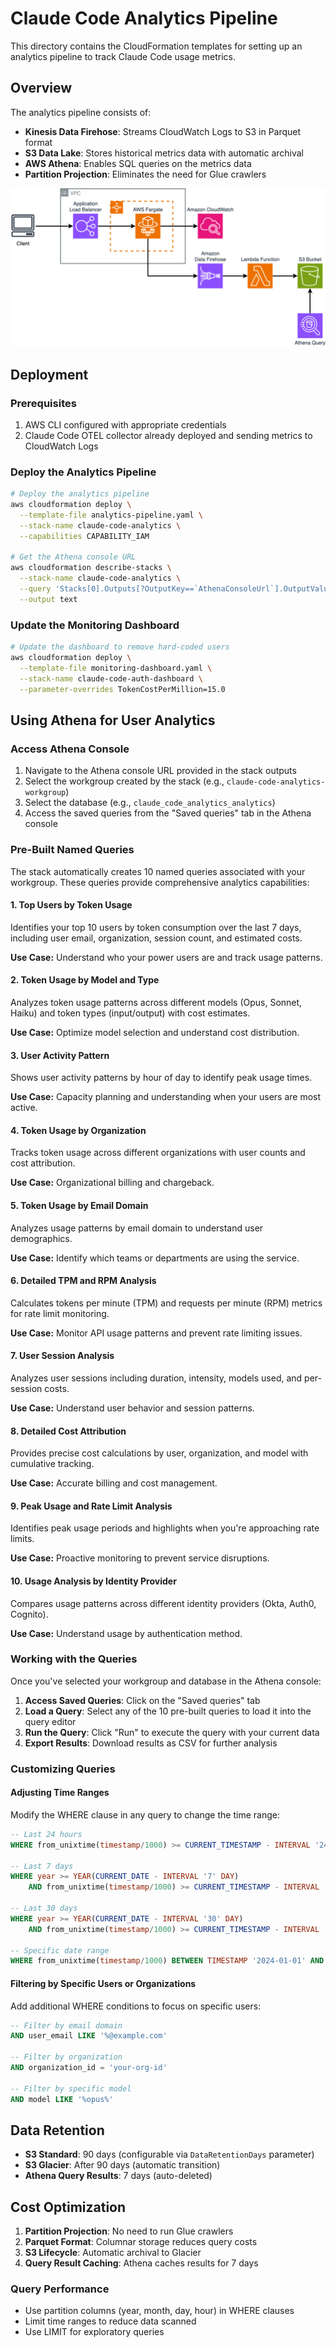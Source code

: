 # Claude Code Analytics Pipeline

This directory contains the CloudFormation templates for setting up an analytics pipeline to track Claude Code usage metrics.

## Overview

The analytics pipeline consists of:

- **Kinesis Data Firehose**: Streams CloudWatch Logs to S3 in Parquet format
- **S3 Data Lake**: Stores historical metrics data with automatic archival
- **AWS Athena**: Enables SQL queries on the metrics data
- **Partition Projection**: Eliminates the need for Glue crawlers

![Overview](../images/otel-monitoring-flow.png)

## Deployment

### Prerequisites

1. AWS CLI configured with appropriate credentials
2. Claude Code OTEL collector already deployed and sending metrics to CloudWatch Logs

### Deploy the Analytics Pipeline

```bash
# Deploy the analytics pipeline
aws cloudformation deploy \
  --template-file analytics-pipeline.yaml \
  --stack-name claude-code-analytics \
  --capabilities CAPABILITY_IAM

# Get the Athena console URL
aws cloudformation describe-stacks \
  --stack-name claude-code-analytics \
  --query 'Stacks[0].Outputs[?OutputKey==`AthenaConsoleUrl`].OutputValue' \
  --output text
```

### Update the Monitoring Dashboard

```bash
# Update the dashboard to remove hard-coded users
aws cloudformation deploy \
  --template-file monitoring-dashboard.yaml \
  --stack-name claude-code-auth-dashboard \
  --parameter-overrides TokenCostPerMillion=15.0
```

## Using Athena for User Analytics

### Access Athena Console

1. Navigate to the Athena console URL provided in the stack outputs
2. Select the workgroup created by the stack (e.g., `claude-code-analytics-workgroup`)
3. Select the database (e.g., `claude_code_analytics_analytics`)
4. Access the saved queries from the "Saved queries" tab in the Athena console

### Pre-Built Named Queries

The stack automatically creates 10 named queries associated with your workgroup. These queries provide comprehensive analytics capabilities:

#### 1. Top Users by Token Usage
Identifies your top 10 users by token consumption over the last 7 days, including user email, organization, session count, and estimated costs.

**Use Case:** Understand who your power users are and track usage patterns.

#### 2. Token Usage by Model and Type
Analyzes token usage patterns across different models (Opus, Sonnet, Haiku) and token types (input/output) with cost estimates.

**Use Case:** Optimize model selection and understand cost distribution.

#### 3. User Activity Pattern
Shows user activity patterns by hour of day to identify peak usage times.

**Use Case:** Capacity planning and understanding when your users are most active.

#### 4. Token Usage by Organization
Tracks token usage across different organizations with user counts and cost attribution.

**Use Case:** Organizational billing and chargeback.

#### 5. Token Usage by Email Domain
Analyzes usage patterns by email domain to understand user demographics.

**Use Case:** Identify which teams or departments are using the service.

#### 6. Detailed TPM and RPM Analysis
Calculates tokens per minute (TPM) and requests per minute (RPM) metrics for rate limit monitoring.

**Use Case:** Monitor API usage patterns and prevent rate limiting issues.

#### 7. User Session Analysis
Analyzes user sessions including duration, intensity, models used, and per-session costs.

**Use Case:** Understand user behavior and session patterns.

#### 8. Detailed Cost Attribution
Provides precise cost calculations by user, organization, and model with cumulative tracking.

**Use Case:** Accurate billing and cost management.

#### 9. Peak Usage and Rate Limit Analysis
Identifies peak usage periods and highlights when you're approaching rate limits.

**Use Case:** Proactive monitoring to prevent service disruptions.

#### 10. Usage Analysis by Identity Provider
Compares usage patterns across different identity providers (Okta, Auth0, Cognito).

**Use Case:** Understand usage by authentication method.

### Working with the Queries

Once you've selected your workgroup and database in the Athena console:

1. **Access Saved Queries**: Click on the "Saved queries" tab
2. **Load a Query**: Select any of the 10 pre-built queries to load it into the query editor
3. **Run the Query**: Click "Run" to execute the query with your current data
4. **Export Results**: Download results as CSV for further analysis

### Customizing Queries

#### Adjusting Time Ranges

Modify the WHERE clause in any query to change the time range:

```sql
-- Last 24 hours
WHERE from_unixtime(timestamp/1000) >= CURRENT_TIMESTAMP - INTERVAL '24' HOUR

-- Last 7 days
WHERE year >= YEAR(CURRENT_DATE - INTERVAL '7' DAY)
    AND from_unixtime(timestamp/1000) >= CURRENT_TIMESTAMP - INTERVAL '7' DAY

-- Last 30 days
WHERE year >= YEAR(CURRENT_DATE - INTERVAL '30' DAY)
    AND from_unixtime(timestamp/1000) >= CURRENT_TIMESTAMP - INTERVAL '30' DAY

-- Specific date range
WHERE from_unixtime(timestamp/1000) BETWEEN TIMESTAMP '2024-01-01' AND TIMESTAMP '2024-01-31'
```

#### Filtering by Specific Users or Organizations

Add additional WHERE conditions to focus on specific users:

```sql
-- Filter by email domain
AND user_email LIKE '%@example.com'

-- Filter by organization
AND organization_id = 'your-org-id'

-- Filter by specific model
AND model LIKE '%opus%'
```

## Data Retention

- **S3 Standard**: 90 days (configurable via `DataRetentionDays` parameter)
- **S3 Glacier**: After 90 days (automatic transition)
- **Athena Query Results**: 7 days (auto-deleted)

## Cost Optimization

1. **Partition Projection**: No need to run Glue crawlers
2. **Parquet Format**: Columnar storage reduces query costs
3. **S3 Lifecycle**: Automatic archival to Glacier
4. **Query Result Caching**: Athena caches results for 7 days

### Query Performance

- Use partition columns (year, month, day, hour) in WHERE clauses
- Limit time ranges to reduce data scanned
- Use LIMIT for exploratory queries
